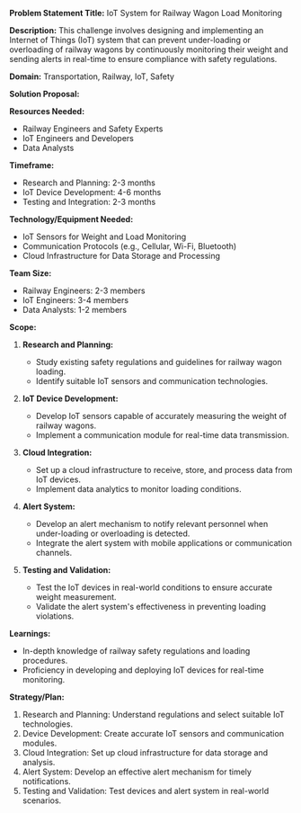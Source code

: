 **Problem Statement Title:** IoT System for Railway Wagon Load Monitoring

**Description:** This challenge involves designing and implementing an Internet of Things (IoT) system that can prevent under-loading or overloading of railway wagons by continuously monitoring their weight and sending alerts in real-time to ensure compliance with safety regulations.

**Domain:** Transportation, Railway, IoT, Safety

**Solution Proposal:**

**Resources Needed:**
- Railway Engineers and Safety Experts
- IoT Engineers and Developers
- Data Analysts

**Timeframe:**
- Research and Planning: 2-3 months
- IoT Device Development: 4-6 months
- Testing and Integration: 2-3 months

**Technology/Equipment Needed:**
- IoT Sensors for Weight and Load Monitoring
- Communication Protocols (e.g., Cellular, Wi-Fi, Bluetooth)
- Cloud Infrastructure for Data Storage and Processing

**Team Size:**
- Railway Engineers: 2-3 members
- IoT Engineers: 3-4 members
- Data Analysts: 1-2 members

**Scope:**
1. **Research and Planning:**
   - Study existing safety regulations and guidelines for railway wagon loading.
   - Identify suitable IoT sensors and communication technologies.

2. **IoT Device Development:**
   - Develop IoT sensors capable of accurately measuring the weight of railway wagons.
   - Implement a communication module for real-time data transmission.

3. **Cloud Integration:**
   - Set up a cloud infrastructure to receive, store, and process data from IoT devices.
   - Implement data analytics to monitor loading conditions.

4. **Alert System:**
   - Develop an alert mechanism to notify relevant personnel when under-loading or overloading is detected.
   - Integrate the alert system with mobile applications or communication channels.

5. **Testing and Validation:**
   - Test the IoT devices in real-world conditions to ensure accurate weight measurement.
   - Validate the alert system's effectiveness in preventing loading violations.

**Learnings:**
- In-depth knowledge of railway safety regulations and loading procedures.
- Proficiency in developing and deploying IoT devices for real-time monitoring.

**Strategy/Plan:**
1. Research and Planning: Understand regulations and select suitable IoT technologies.
2. Device Development: Create accurate IoT sensors and communication modules.
3. Cloud Integration: Set up cloud infrastructure for data storage and analysis.
4. Alert System: Develop an effective alert mechanism for timely notifications.
5. Testing and Validation: Test devices and alert system in real-world scenarios.